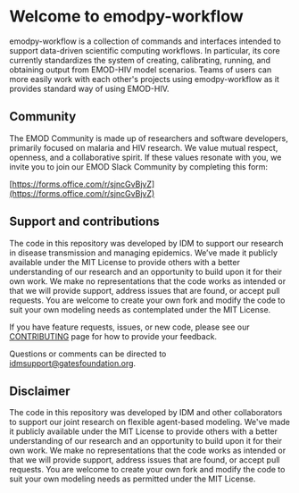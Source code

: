 # Welcome to emodpy-workflow

emodpy-workflow is a collection of commands and interfaces intended to support data-driven
scientific computing workflows. In particular, its core currently standardizes the system
of creating, calibrating, running, and obtaining output from EMOD-HIV model scenarios.
Teams of users can more easily work with each other's projects using emodpy-workflow as it
provides standard way of using EMOD-HIV.

## Community

The EMOD Community is made up of researchers and software developers, primarily focused on
malaria and HIV research. We value mutual respect, openness, and a collaborative spirit.
If these values resonate with you, we invite you to join our EMOD Slack Community by
completing this form:

[https://forms.office.com/r/sjncGvBjvZ](https://forms.office.com/r/sjncGvBjvZ)

## Support and contributions

The code in this repository was developed by IDM to support our research in disease
transmission and managing epidemics. We’ve made it publicly available under the MIT
License to provide others with a better understanding of our research and an opportunity
to build upon it for their own work. We make no representations that the code works as
intended or that we will provide support, address issues that are found, or accept pull
requests. You are welcome to create your own fork and modify the code to suit your own
modeling needs as contemplated under the MIT License.

If you have feature requests, issues, or new code, please see our
[CONTRIBUTING](https://github.com/EMOD-Hub/emodpy-workflow/blob/main/CONTRIBUTING.rst) page
for how to provide your feedback.

Questions or comments can be directed to [idmsupport@gatesfoundation.org](<mailto:idmsupport@gatesfoundation.org>).

## Disclaimer

The code in this repository was developed by IDM and other collaborators to support
our joint research on flexible agent-based modeling. We've made it publicly available
under the MIT License to provide others with a better understanding of our research
and an opportunity to build upon it for their own work. We make no representations
that the code works as intended or that we will provide support, address issues that
are found, or accept pull requests.  You are welcome to create your own fork and modify
the code to suit your own modeling needs as permitted under the MIT License.

